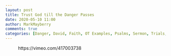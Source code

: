 ```yaml
---
layout: post
title: Trust God till the Danger Passes
date: 2020-05-10 11:00
author: MarkMayberry
comments: true
categories: [Danger, David, Faith, OT Examples, Psalms, Sermon, Trials, Trust]
---
```

<!-- wp:core-embed/vimeo {"url":"https://vimeo.com/417003738","type":"video","providerNameSlug":"vimeo","className":"wp-embed-aspect-4-3 wp-has-aspect-ratio"} -->
<figure class="wp-block-embed-vimeo wp-block-embed is-type-video is-provider-vimeo wp-embed-aspect-4-3 wp-has-aspect-ratio"><div class="wp-block-embed__wrapper">
https://vimeo.com/417003738
</div></figure>
<!-- /wp:core-embed/vimeo -->
